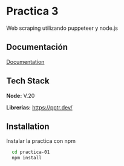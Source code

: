 
# Practica 3

Web scraping utilizando puppeteer y node.js


## Documentación

[Documentation](https://pptr.dev/)


## Tech Stack

**Node:** V.20

**Librerias:** https://pptr.dev/


## Installation

Instalar la practica con npm

```bash
  cd practica-01
  npm install
```
    